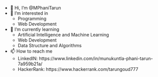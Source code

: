 - 👋 Hi, I’m @MPhaniTarun
- 👀 I’m interested in 
     <ul>
      <li>Programming</li>
      <li>Web Development</li>
     </ul>
- 🌱 I’m currently learning 
    <ul>
     <li>Artificial Intelligence and Machine Learning</li>
     <li>Web Development</li>
     <li>Data Structure and Algorithms </li>
    </ul>
- 📫 How to reach me <br>
    <ul>
      <li>LinkedIN: https://www.linkedin.com/in/munukuntla-phani-tarun-7a959b21a/<br></li>
      <li>HackerRank: https://www.hackerrank.com/tarungoud777</li>
    </ul>

<!---
MPhaniTarun/MPhaniTarun is a ✨ special ✨ repository because its `README.md` (this file) appears on your GitHub profile.
You can click the Preview link to take a look at your changes.
--->
